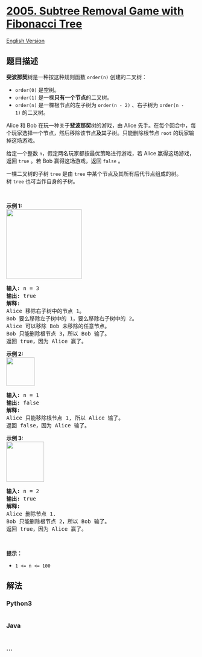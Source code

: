 # [2005. Subtree Removal Game with Fibonacci Tree](https://leetcode.cn/problems/subtree-removal-game-with-fibonacci-tree)

[English Version](/solution/2000-2099/2005.Subtree%20Removal%20Game%20with%20Fibonacci%20Tree/README_EN.md)

## 题目描述

<!-- 这里写题目描述 -->

<p><strong>斐波那契</strong>树是一种按这种规则函数&nbsp;<code>order(n)</code>&nbsp;创建的二叉树：</p>

<ul>
	<li><code>order(0)</code> 是空树。</li>
	<li><code>order(1)</code>&nbsp;是一棵<strong>只有一个节点</strong>的二叉树。</li>
	<li><code>order(n)</code>&nbsp;是一棵根节点的左子树为&nbsp;<code>order(n - 2)</code>&nbsp;、右子树为&nbsp;<code>order(n - 1)</code>&nbsp;的二叉树。</li>
</ul>

<p>Alice 和&nbsp;Bob 在玩一种关于<strong>斐波那契</strong>树的游戏，由 Alice 先手。在每个回合中，每个玩家选择一个节点，然后移除该节点<strong>及</strong>其子树。只能删除根节点&nbsp;<code>root</code>&nbsp;的玩家输掉这场游戏。</p>

<p>给定一个整数&nbsp;<code>n</code>，假定两名玩家都按最优策略进行游戏，若 Alice 赢得这场游戏，返回&nbsp;<code>true</code>&nbsp;。若 Bob 赢得这场游戏，返回&nbsp;<code>false</code>&nbsp;。</p>

<p>一棵二叉树的子树&nbsp;<code>tree</code> 是由&nbsp;<code>tree</code>&nbsp;中某个节点及其所有后代节点组成的树。树&nbsp;<code>tree</code>&nbsp;也可当作自身的子树。</p>

<p>&nbsp;</p>

<p><strong>示例 1:</strong><br />
<img src="https://cdn.jsdelivr.net/gh/doocs/leetcode@main/solution/2000-2099/2005.Subtree%20Removal%20Game%20with%20Fibonacci%20Tree/images/image-20210914173520-3.png" style="width: 200px; height: 184px;" /></p>

<pre>
<strong>输入:</strong> n = 3
<strong>输出:</strong> true
<strong>解释:</strong>
Alice 移除右子树中的节点 1。
Bob 要么移除左子树中的 1，要么移除右子树中的 2。
Alice 可以移除 Bob 未移除的任意节点。
Bob 只能删除根节点 3，所以 Bob 输了。
返回 true，因为 Alice 赢了。
</pre>

<p><strong>示例 2:</strong><br />
<img src="https://cdn.jsdelivr.net/gh/doocs/leetcode@main/solution/2000-2099/2005.Subtree%20Removal%20Game%20with%20Fibonacci%20Tree/images/image-20210914173634-4.png" style="width: 75px; height: 75px;" /></p>

<pre>
<strong>输入:</strong> n = 1
<strong>输出:</strong> false
<strong>解释:</strong>
Alice 只能移除根节点 1, 所以 Alice 输了。
返回 false，因为 Alice 输了。
</pre>

<p><strong>示例 3:</strong><br />
<img src="https://cdn.jsdelivr.net/gh/doocs/leetcode@main/solution/2000-2099/2005.Subtree%20Removal%20Game%20with%20Fibonacci%20Tree/images/image-20210914173425-1.png" style="width: 100px; height: 106px;" /></p>

<pre>
<strong>输入:</strong> n = 2
<strong>输出:</strong> true
<strong>解释:</strong>
Alice 删除节点 1.
Bob 只能删除根节点 2，所以 Bob 输了。
返回 true，因为 Alice 赢了。
</pre>

<p>&nbsp;</p>

<p><strong>提示：</strong></p>

<ul>
	<li><code>1 &lt;= n &lt;= 100</code></li>
</ul>

## 解法

<!-- 这里可写通用的实现逻辑 -->

<!-- tabs:start -->

### **Python3**

<!-- 这里可写当前语言的特殊实现逻辑 -->

```python

```

### **Java**

<!-- 这里可写当前语言的特殊实现逻辑 -->

```java

```

### **...**

```

```

<!-- tabs:end -->
